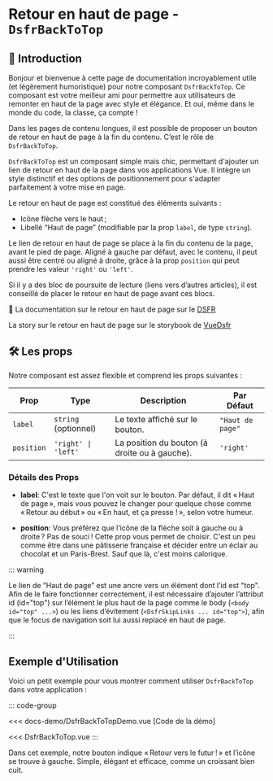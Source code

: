 # Retour en haut de page - `DsfrBackToTop`

## 🌟 Introduction

Bonjour et bienvenue à cette page de documentation incroyablement utile (et légèrement humoristique) pour notre composant `DsfrBackToTop`. Ce composant est votre meilleur ami pour permettre aux utilisateurs de remonter en haut de la page avec style et élégance. Et oui, même dans le monde du code, la classe, ça compte !

Dans les pages de contenu longues, il est possible de proposer un bouton de retour en haut de page à la fin du contenu. C’est le rôle de `DsfrBackToTop`.

`DsfrBackToTop` est un composant simple mais chic, permettant d'ajouter un lien de retour en haut de la page dans vos applications Vue. Il intègre un style distinctif et des options de positionnement pour s'adapter parfaitement à votre mise en page.

Le retour en haut de page est constitué des éléments suivants :

- Icône flèche vers le haut ;
- Libellé “Haut de page” (modifiable par la prop `label`, de type `string`).

Le lien de retour en haut de page se place à la fin du contenu de la page, avant le pied de page. Aligné à gauche par défaut, avec le contenu, il peut aussi être centré ou aligné à droite, grâce à la prop `position` qui peut prendre les valeur `'right'` ou `'left'`.

Si il y a des bloc de poursuite de lecture (liens vers d’autres articles), il est conseillé de placer le retour en haut de page avant ces blocs.

🏅 La documentation sur le retour en haut de page sur le [DSFR](https://www.systeme-de-design.gouv.fr/elements-d-interface/composants/retour-en-haut-de-page/)

<VIcon name="vi-file-type-storybook" /> La story sur le retour en haut de page sur le storybook de [VueDsfr](https://vue-dsfr.netlify.app/?path=/docs/composants-dsfrbacktotop--docs)

## 🛠️ Les props

Notre composant est assez flexible et comprend les props suivantes :

| Prop       | Type                  | Description                                           | Par Défaut    |
|------------|-----------------------|-------------------------------------------------------|---------------|
| `label`    | `string` (optionnel)  | Le texte affiché sur le bouton.                       | `"Haut de page"` |
| `position` | `'right' \| 'left'`   | La position du bouton (à droite ou à gauche).         | `'right'`     |

### Détails des Props

- **label**: C'est le texte que l'on voit sur le bouton. Par défaut, il dit « Haut de page », mais vous pouvez le changer pour quelque chose comme « Retour au début » ou « En haut, et ça presse ! », selon votre humeur.

- **position**: Vous préférez que l’icône de la flèche soit à gauche ou à droite ? Pas de souci ! Cette prop vous permet de choisir. C'est un peu comme être dans une pâtisserie française et décider entre un éclair au chocolat et un Paris-Brest. Sauf que là, c'est moins calorique.

::: warning

Le lien de “Haut de page” est une ancre vers un élément dont l’id est "top".
Afin de le faire fonctionner correctement, il est nécessaire d’ajouter l’attribut id (id="top") sur l’élément le plus haut de la page comme le body (`<body id="top" ...>`) ou les liens d’évitement (`<DsfrSkipLinks ... id="top">`), afin que le focus de navigation soit lui aussi replacé en haut de page.

:::

## Exemple d'Utilisation

Voici un petit exemple pour vous montrer comment utiliser `DsfrBackToTop` dans votre application :

::: code-group

<Story data-title="Démo" min-h="100px">
  <DsfrBackToTopDemo />
</Story>

<<< docs-demo/DsfrBackToTopDemo.vue [Code de la démo]

<<< DsfrBackToTop.vue
:::

<script setup lang="ts">
import DsfrBackToTopDemo from './docs-demo/DsfrBackToTopDemo.vue'
</script>

Dans cet exemple, notre bouton indique « Retour vers le futur ! » et l’icône se trouve à gauche. Simple, élégant et efficace, comme un croissant bien cuit.
